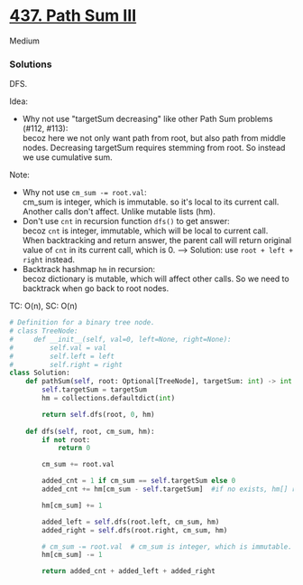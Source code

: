 # [437. Path Sum III](https://leetcode.com/problems/path-sum-iii/description/?envType=study-plan-v2&envId=leetcode-75)

Medium

### Solutions
DFS.

Idea:
- Why not use "targetSum decreasing" like other Path Sum problems (#112, #113):\
  becoz here we not only want path from root, but also path from middle nodes. Decreasing targetSum requires stemming from root.
  So instead we use cumulative sum.

Note:
- Why not use `cm_sum -= root.val`:\
  cm_sum is integer, which is immutable. so it's local to its current call. Another calls don't affect. Unlike mutable lists (hm).
- Don't use `cnt` in recursion function `dfs()` to get answer:\
  becoz `cnt` is integer, immutable, which will be local to current call.\
  When backtracking and return answer, the parent call will return original value of `cnt` in its current call, which is 0.
  --> Solution: use `root + left + right` instead.
- Backtrack hashmap `hm` in recursion:\
  becoz dictionary is mutable, which will affect other calls. So we need to backtrack when go back to root nodes.

TC: O(n), SC: O(n)

```python
# Definition for a binary tree node.
# class TreeNode:
#     def __init__(self, val=0, left=None, right=None):
#         self.val = val
#         self.left = left
#         self.right = right
class Solution:
    def pathSum(self, root: Optional[TreeNode], targetSum: int) -> int:
        self.targetSum = targetSum
        hm = collections.defaultdict(int)

        return self.dfs(root, 0, hm)
        
    def dfs(self, root, cm_sum, hm):
        if not root:
            return 0

        cm_sum += root.val

        added_cnt = 1 if cm_sum == self.targetSum else 0
        added_cnt += hm[cm_sum - self.targetSum]  #if no exists, hm[] returns 0

        hm[cm_sum] += 1

        added_left = self.dfs(root.left, cm_sum, hm)
        added_right = self.dfs(root.right, cm_sum, hm)

        # cm_sum -= root.val  # cm_sum is integer, which is immutable. so it's local to its current call. Another calls don't affect. Unlike mutable lists (hm).
        hm[cm_sum] -= 1

        return added_cnt + added_left + added_right
```
